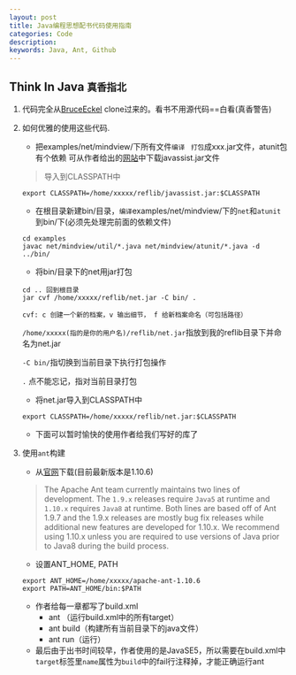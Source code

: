 ```yaml
---
layout: post
title: Java编程思想配书代码使用指南
categories: Code
description: 
keywords: Java, Ant, Github
---
```


## Think In Java `真香指北`

1.  代码完全从[BruceEckel](https://github.com/BruceEckel/TIJ4-code)
clone过来的。看书不用源代码==白看(真香警告)

2.  如何优雅的使用这些代码.
    -  把examples/net/mindview/下所有文件`编译 ` `打包`成xxx.jar文件，atunit包有个依赖
    可从作者给出的[网站](http://sourceforge.net/projects/jboss/)中下载javassist.jar文件
    > 导入到CLASSPATH中
    ```
    export CLASSPATH=/home/xxxxx/reflib/javassist.jar:$CLASSPATH
    ```
    -  在根目录新建bin/目录，`编译`examples/net/mindview/下的`net`和`atunit`到bin/下(必须先处理完前面的依赖文件)
    ```
    cd examples
    javac net/mindview/util/*.java net/mindview/atunit/*.java -d ../bin/
    ```
    -  将bin/目录下的net用jar打包
    ```
    cd .. 回到根目录
    jar cvf /home/xxxxx/reflib/net.jar -C bin/ .
    ```
    `cvf: c 创建一个新的档案，v 输出细节， f 给新档案命名（可包括路径）`

    `/home/xxxxx(指的是你的用户名)/reflib/net.jar`指放到我的reflib目录下并命名为net.jar

    `-C bin/`指切换到当前目录下执行打包操作

    `.` 点不能忘记，指对当前目录打包

    -  将net.jar导入到CLASSPATH中
    ```
    export CLASSPATH=/home/xxxxx/reflib/net.jar:$CLASSPATH
    ```

    -  下面可以暂时愉快的使用作者给我们写好的库了

3.  使用`ant`构建

    -  从[官网](https://ant.apache.org/bindownload.cgi)下载(目前最新版本是1.10.6)
    > The Apache Ant team currently maintains two lines of development. The `1.9.x` releases require `Java5` at runtime and `1.10.x` requires `Java8` at runtime. Both lines are based off of Ant 1.9.7 and the 1.9.x releases are mostly bug fix releases while additional new features are developed for 1.10.x. We recommend using 1.10.x unless you are required to use versions of Java prior to Java8 during the build process.

    -  设置ANT_HOME, PATH
    ```
    export ANT_HOME=/home/xxxxx/apache-ant-1.10.6
    export PATH=ANT_HOME/bin:$PATH
    ```
    -  作者给每一章都写了build.xml
        - ant （运行build.xml中的所有target）
        - ant build（构建所有当前目录下的java文件）
        - ant run（运行）
    -  最后由于出书时间较早，作者使用的是JavaSE5，所以需要在build.xml中`target`标签里`name`属性为`build`中的fail行注释掉，才能正确运行ant
